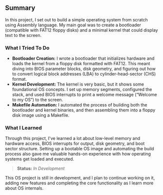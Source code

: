 ## Summary

In this project, I set out to build a simple operating system from scratch using Assembly language. My main goal was to create a bootloader (compatible with FAT12 floppy disks) and a minimal kernel that could display text to the screen.

### What I Tried To Do

- **Bootloader Creation:** I wrote a bootloader that initializes hardware and loads the kernel from a floppy disk formatted with FAT12. This meant diving into BIOS parameter blocks, disk geometry, and figuring out how to convert logical block addresses (LBA) to cylinder-head-sector (CHS) format.
- **Kernel Development:** The kernel is very basic, but it shows some foundational OS concepts. I set up memory segments, configured the stack, and used BIOS interrupts to print a welcome message (“Welcome to my OS”) to the screen.
- **Makefile Automation:** I automated the process of building both the bootloader and kernel binaries, and then assembling them into a floppy disk image using a Makefile.

### What I Learned

Through this project, I've learned a lot about low-level memory and hardware access, BIOS interrupts for output, disk geometry, and boot sector structure. Setting up a bootable OS image and automating the build process also gave me valuable hands-on experience with how operating systems get loaded and executed.

> **Status:** _In Development_

This OS project is still in development, and I plan to continue working on it, adding new features and completing the core functionality as I learn more about OS internals.

